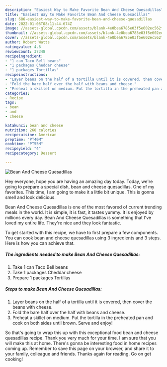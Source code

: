 ```yaml
---
description: "Easiest Way to Make Favorite Bean And Cheese Quesadillas"
title: "Easiest Way to Make Favorite Bean And Cheese Quesadillas"
slug: 686-easiest-way-to-make-favorite-bean-and-cheese-quesadillas
date: 2022-01-05T08:11:44.674Z
image: //assets-global.cpcdn.com/assets/blank-4e0bea6785e03f5e602ec562f230caae08da540cada707380b4fe1bbebba43da.png
thumbnail: //assets-global.cpcdn.com/assets/blank-4e0bea6785e03f5e602ec562f230caae08da540cada707380b4fe1bbebba43da.png
cover: //assets-global.cpcdn.com/assets/blank-4e0bea6785e03f5e602ec562f230caae08da540cada707380b4fe1bbebba43da.png
author: Robert Watts
ratingvalue: 4.6
reviewcount: 37348
recipeingredient:
- "1 can Taco Bell beans"
- "1 packages Cheddar cheese"
- "1 packages Tortillas"
recipeinstructions:
- "Layer beans on the half of a tortilla until it is covered, then cover the beans with cheese."
- "Fold the bare half over the half with beans and cheese."
- "Preheat a skillet on medium. Put the tortilla in the preheated pan and cook on both sides until brown. Serve and enjoy!"
categories:
- Recipe
tags:
- bean
- and
- cheese

katakunci: bean and cheese 
nutrition: 268 calories
recipecuisine: American
preptime: "PT40M"
cooktime: "PT55M"
recipeyield: "4"
recipecategory: Dessert

---
```



![Bean And Cheese Quesadillas](//assets-global.cpcdn.com/assets/blank-4e0bea6785e03f5e602ec562f230caae08da540cada707380b4fe1bbebba43da.png)

Hey everyone, hope you are having an amazing day today. Today, we're going to prepare a special dish, bean and cheese quesadillas. One of my favorites. This time, I am going to make it a little bit unique. This is gonna smell and look delicious.

Bean And Cheese Quesadillas is one of the most favored of current trending meals in the world. It is simple, it is fast, it tastes yummy. It is enjoyed by millions every day. Bean And Cheese Quesadillas is something that I've loved my entire life. They're nice and they look fantastic.




To get started with this recipe, we have to first prepare a few components. You can cook bean and cheese quesadillas using 3 ingredients and 3 steps. Here is how you can achieve that.

<!--inarticleads1-->

##### The ingredients needed to make Bean And Cheese Quesadillas:

1. Take 1 can Taco Bell beans
1. Take 1 packages Cheddar cheese
1. Prepare 1 packages Tortillas




<!--inarticleads2-->

##### Steps to make Bean And Cheese Quesadillas:

1. Layer beans on the half of a tortilla until it is covered, then cover the beans with cheese.
1. Fold the bare half over the half with beans and cheese.
1. Preheat a skillet on medium. Put the tortilla in the preheated pan and cook on both sides until brown. Serve and enjoy!




So that's going to wrap this up with this exceptional food bean and cheese quesadillas recipe. Thank you very much for your time. I am sure that you will make this at home. There's gonna be interesting food in home recipes coming up. Remember to save this page on your browser, and share it to your family, colleague and friends. Thanks again for reading. Go on get cooking!
